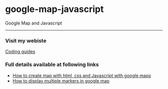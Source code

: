 # google-map-javascript
Google Map and Javascript

-----------------------

### Visit my webiste 
  [Coding guides](https://guidestocode.com/)

### Full details available at following links
 - [How to create map with html, css and Javascript with google maps](https://guidestocode.com/javascript/how-to-create-google-map-with-javascript-in-easy-ways/)
 - [How to display multiple  markers in google map](https://guidestocode.com/javascript/how-to-add-multiple-markers-in-map-google-map/)

